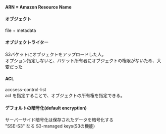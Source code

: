 #### ARN = Amazon Resource Name



#### オブジェクト
file + metadata<br>


#### オブジェクトライター
S3バケットにオブジェクトをアップロードした人。<br>
オプション指定しないと、バケット所有者にオブジェクトの権限がないため、大変だった<br>

#### ACL
accsess-control-list<br>
acl を指定することで、オブジェクトの所有権を指定できる。<br>

#### デフォルトの暗号化(default encryption)
サーバーサイド暗号化は保存されたデータを暗号化する<br>
"SSE-S3" なる S3-managed keys(S3の機能)<br>


